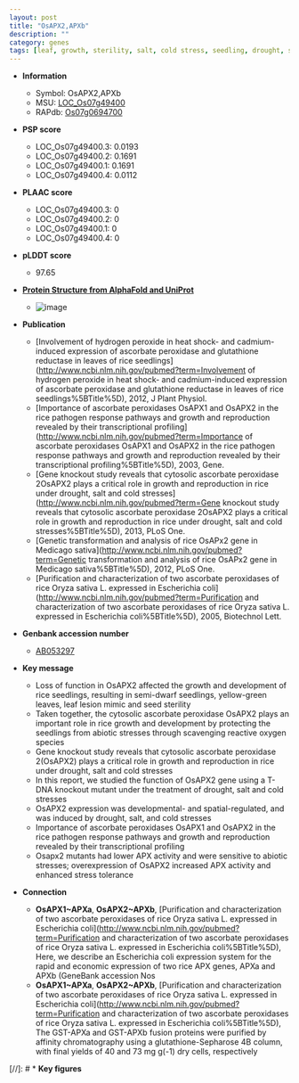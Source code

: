 ```yaml
---
layout: post
title: "OsAPX2,APXb"
description: ""
category: genes
tags: [leaf, growth, sterility, salt, cold stress, seedling, drought, seed, abiotic stress, dwarf]
---
```


* **Information**  
    + Symbol: OsAPX2,APXb  
    + MSU: [LOC_Os07g49400](http://rice.plantbiology.msu.edu/cgi-bin/ORF_infopage.cgi?orf=LOC_Os07g49400)  
    + RAPdb: [Os07g0694700](http://rapdb.dna.affrc.go.jp/viewer/gbrowse_details/irgsp1?name=Os07g0694700)  

* **PSP score**  
    + LOC_Os07g49400.3: 0.0193 
    + LOC_Os07g49400.2: 0.1691 
    + LOC_Os07g49400.1: 0.1691 
    + LOC_Os07g49400.4: 0.0112 

* **PLAAC score**  
    + LOC_Os07g49400.3: 0 
    + LOC_Os07g49400.2: 0 
    + LOC_Os07g49400.1: 0 
    + LOC_Os07g49400.4: 0 

* **pLDDT score**
    + 97.65

* **[Protein Structure from AlphaFold and UniProt](https://www.uniprot.org/uniprotkb/Q9FE01/entry#structure)**
    + ![image](https://ricepsp.github.io/images/Q9/AF-Q9FE01-F1.png)

* **Publication**  
    + [Involvement of hydrogen peroxide in heat shock- and cadmium-induced expression of ascorbate peroxidase and glutathione reductase in leaves of rice seedlings](http://www.ncbi.nlm.nih.gov/pubmed?term=Involvement of hydrogen peroxide in heat shock- and cadmium-induced expression of ascorbate peroxidase and glutathione reductase in leaves of rice seedlings%5BTitle%5D), 2012, J Plant Physiol.
    + [Importance of ascorbate peroxidases OsAPX1 and OsAPX2 in the rice pathogen response pathways and growth and reproduction revealed by their transcriptional profiling](http://www.ncbi.nlm.nih.gov/pubmed?term=Importance of ascorbate peroxidases OsAPX1 and OsAPX2 in the rice pathogen response pathways and growth and reproduction revealed by their transcriptional profiling%5BTitle%5D), 2003, Gene.
    + [Gene knockout study reveals that cytosolic ascorbate peroxidase 2OsAPX2 plays a critical role in growth and reproduction in rice under drought, salt and cold stresses](http://www.ncbi.nlm.nih.gov/pubmed?term=Gene knockout study reveals that cytosolic ascorbate peroxidase 2OsAPX2 plays a critical role in growth and reproduction in rice under drought, salt and cold stresses%5BTitle%5D), 2013, PLoS One.
    + [Genetic transformation and analysis of rice OsAPx2 gene in Medicago sativa](http://www.ncbi.nlm.nih.gov/pubmed?term=Genetic transformation and analysis of rice OsAPx2 gene in Medicago sativa%5BTitle%5D), 2012, PLoS One.
    + [Purification and characterization of two ascorbate peroxidases of rice Oryza sativa L. expressed in Escherichia coli](http://www.ncbi.nlm.nih.gov/pubmed?term=Purification and characterization of two ascorbate peroxidases of rice Oryza sativa L. expressed in Escherichia coli%5BTitle%5D), 2005, Biotechnol Lett.

* **Genbank accession number**  
    + [AB053297](http://www.ncbi.nlm.nih.gov/nuccore/AB053297)

* **Key message**  
    + Loss of function in OsAPX2 affected the growth and development of rice seedlings, resulting in semi-dwarf seedlings, yellow-green leaves, leaf lesion mimic and seed sterility
    + Taken together, the cytosolic ascorbate peroxidase OsAPX2 plays an important role in rice growth and development by protecting the seedlings from abiotic stresses through scavenging reactive oxygen species
    + Gene knockout study reveals that cytosolic ascorbate peroxidase 2(OsAPX2) plays a critical role in growth and reproduction in rice under drought, salt and cold stresses
    + In this report, we studied the function of OsAPX2 gene using a T-DNA knockout mutant under the treatment of drought, salt and cold stresses
    + OsAPX2 expression was developmental- and spatial-regulated, and was induced by drought, salt, and cold stresses
    + Importance of ascorbate peroxidases OsAPX1 and OsAPX2 in the rice pathogen response pathways and growth and reproduction revealed by their transcriptional profiling
    + Osapx2 mutants had lower APX activity and were sensitive to abiotic stresses; overexpression of OsAPX2 increased APX activity and enhanced stress tolerance

* **Connection**  
    + __OsAPX1~APXa__, __OsAPX2~APXb__, [Purification and characterization of two ascorbate peroxidases of rice Oryza sativa L. expressed in Escherichia coli](http://www.ncbi.nlm.nih.gov/pubmed?term=Purification and characterization of two ascorbate peroxidases of rice Oryza sativa L. expressed in Escherichia coli%5BTitle%5D), Here, we describe an Escherichia coli expression system for the rapid and economic expression of two rice APX genes, APXa and APXb (GeneBank accession Nos
    + __OsAPX1~APXa__, __OsAPX2~APXb__, [Purification and characterization of two ascorbate peroxidases of rice Oryza sativa L. expressed in Escherichia coli](http://www.ncbi.nlm.nih.gov/pubmed?term=Purification and characterization of two ascorbate peroxidases of rice Oryza sativa L. expressed in Escherichia coli%5BTitle%5D), The GST-APXa and GST-APXb fusion proteins were purified by affinity chromatography using a glutathione-Sepharose 4B column, with final yields of 40 and 73 mg g(-1) dry cells, respectively

[//]: # * **Key figures**  


